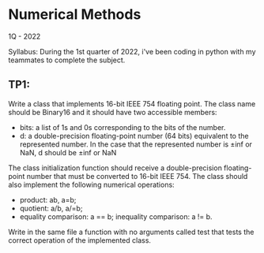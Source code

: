# Numerical Methods
1Q - 2022

Syllabus: During the 1st quarter of 2022, i've been coding in python with my teammates to complete the subject.

## TP1: 
Write a class that implements 16-bit IEEE 754 floating point. The class name should be Binary16 and it should have two accessible members:

- bits: a list of 1s and 0s corresponding to the bits of the number.
- d: a double-precision floating-point number (64 bits) equivalent to the represented number. In the case that the represented number is ±inf or NaN, d should be ±inf or NaN

The class initialization function should receive a double-precision floating-point number that must be converted to 16-bit IEEE 754. The class should also implement the following numerical operations:

- product: ab, a=b;
- quotient: a/b, a/=b;
- equality comparison: a == b; inequality comparison: a != b.

Write in the same file a function with no arguments called test that tests the correct operation of the implemented class.